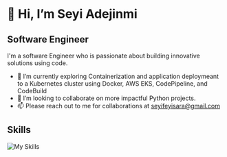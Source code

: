 #  👋 Hi, I’m Seyi Adejinmi

## Software Engineer

I'm a software Engineer who is passionate about building innovative solutions using code.

- 🌱 I’m currently exploring Containerization and application deploymeant to a Kubernetes cluster using Docker, AWS EKS, CodePipeline, and CodeBuild 
- 💞️ I’m looking to collaborate on more impactful Python projects.
- 📫 Please reach out to me for collaborations at seyifeyisara@gmail.com




## Skills
![My Skills](https://skillicons.dev/icons?i=html,css,py,git,github,postgresql,flask)

<!---
AdejinmiSeyi/AdejinmiSeyi is a ✨ special ✨ repository because its `README.md` (this file) appears on your GitHub profile.
You can click the Preview link to take a look at your changes.
--->
